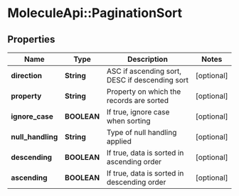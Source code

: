 # MoleculeApi::PaginationSort

## Properties
Name | Type | Description | Notes
------------ | ------------- | ------------- | -------------
**direction** | **String** | ASC if ascending sort, DESC if descending sort | [optional] 
**property** | **String** | Property on which the records are sorted | [optional] 
**ignore_case** | **BOOLEAN** | If true, ignore case when sorting | [optional] 
**null_handling** | **String** | Type of null handling applied | [optional] 
**descending** | **BOOLEAN** | If true, data is sorted in ascending order | [optional] 
**ascending** | **BOOLEAN** | If true, data is sorted in descending order | [optional] 


